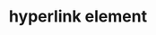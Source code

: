 ---
{
  "title": "hyperlink element",
  "description": "If the a element has an href attribute, then it represents a hyperlink (a hypertext anchor) labeled by its contents.",
  "category": "html",
  "keywords": "hyperlink element",
  "last_test_date": "2019-07-28",
  "test_results_url": "https://a11ysupport.io/tech/html/a(href)_element",
  "test_url": "https://a11ysupport.io/tech/html/a(href)_element",
  "notes_by_num": {
    "1": "HTML links example 1 - A link by itself: Boundaries implied by navigation",
    "2": "HTML links example 2 - A link in a paragraph: Boundaries implied by navigation",
    "3": "HTML links example 3 - A link in a list: Boundaries implied by navigation",
    "4": "HTML links example 4 - A visited link: Boundaries implied by navigation",
    "5": "HTML links example 5 - A link that wraps many elements: Announces the link role on every line, and does not announce something like \"entering link\" or \"leaving link\" when entering or leaving.",
    "6": "Didn't convey the visited state",
    "7": "HTML links example 3 - A link in a list: boundaries implied by navigation",
    "8": "HTML links example 5 - A link that wraps many elements: The entire content is announced as a link, and it is not possible to navigate content within the link. No semantics inside the link are conveyed.",
    "9": "HTML links example 5 - A link that wraps many elements: Boundaries implied by navigation. The entire content is announced as a link, and it is not possible to navigate content within the link. No semantics inside the link are conveyed.",
    "10": "HTML links example 5 - A link that wraps many elements: The entire contents of the link are announced when navigating to the link. Users can navigate into the link contain and navigate object by object.",
    "11": "Didn't convey its name"
  },
  "stats": {
    "dragon_win": {
      "chrome": {
        "75": "y"
      }
    },
    "jaws": {
      "chrome": {
        "75": "a #1 #2 #3 #4 #5"
      },
      "ie": {
        "11": "a #1 #2 #3 #4 #5"
      },
      "firefox": {
        "68": "a #1 #2 #3 #4 #5"
      }
    },
    "narrator": {
      "edge": {
        "44": "a #1 #2 #3 #4 #6"
      }
    },
    "nvda": {
      "chrome": {
        "75": "y #1 #2 #7 #4 #5"
      },
      "firefox": {
        "68": "y #1 #2 #7 #4 #5"
      }
    },
    "orca": {
      "firefox": {
        "69": "a"
      }
    },
    "talkback": {
      "and_chr": {
        "75": "a #1 #2 #3 #4 #6 #8 #9"
      }
    },
    "va_and": {
      "and_chr": {
        "77": "y"
      }
    },
    "vo_ios": {
      "ios_saf": {
        "12.3.1": "y #1 #2 #3 #4"
      }
    },
    "vo_macos": {
      "safari": {
        "12.1.1": "y #1 #2 #3 #4 #10"
      }
    },
    "vc_ios": {
      "ios_saf": {
        "13.0": "y"
      }
    },
    "vc_macos": {
      "safari": {
        "13.0.2": "y"
      }
    },
    "wsr": {
      "edge": {
        "44": "a #11"
      },
      "chrome": {
        "77": "a #11"
      }
    }
  },
  "links": {
    "WHATWG HTML spec for the a element": "https://html.spec.whatwg.org/multipage/text-level-semantics.html#the-a-element",
    "HTML AAM for the a element (with href)": "https://w3c.github.io/html-aam/#el-a"
  }
}
---
